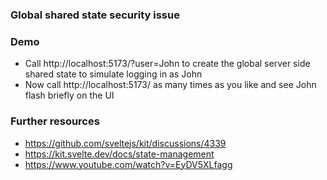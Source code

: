 ### Global shared state security issue

### Demo

- Call http://localhost:5173/?user=John to create the global server side shared state to simulate logging in as John
- Now call http://localhost:5173/ as many times as you like and see John flash briefly on the UI

### Further resources

- https://github.com/sveltejs/kit/discussions/4339
- https://kit.svelte.dev/docs/state-management
- https://www.youtube.com/watch?v=EyDV5XLfagg
